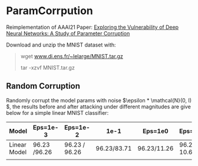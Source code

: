 # ParamCorrpution
Reimplementation of AAAI21 Paper: [Exploring the Vulnerability of Deep Neural Networks:
A Study of Parameter Corruption](https://arxiv.org/pdf/2006.05620.pdf)

Download and unzip the MNIST dataset with:
> wget www.di.ens.fr/~lelarge/MNIST.tar.gz
> 
> tar -xzvf MNIST.tar.gz

## Random Corruption

Randomly corrupt the model params with noise $\epsilon * \mathcal{N}(0, I) $,
the results before and after attacking under different magnitudes are give below for a simple linear MNIST classifier:

| Model        | Eps=1e-3     | Eps=1e-2      | 1e-1        | Eps=1e0     | Eps=1e2       |
| ------------ | ------------ | ------------- | ----------- | ----------- | ------------- |
| Linear Model | 96.23 /96.26 | 96.23 / 96.26 | 96.23/83.71 | 96.23/11.26 | 96.23 / 10.64 |
|              |              |               |             |             |               |




